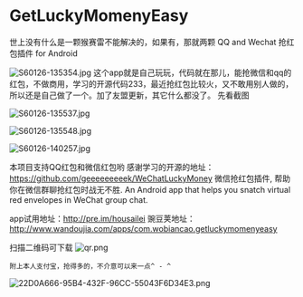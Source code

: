 # GetLuckyMomenyEasy
世上没有什么是一颗猴赛雷不能解决的，如果有，那就两颗
QQ and Wechat 抢红包插件 for Android

![S60126-135354.jpg](http://upload-images.jianshu.io/upload_images/1216032-acd00740633199ae.jpg?imageMogr2/auto-orient/strip%7CimageView2/2/w/1240)
这个app就是自己玩玩，代码就在那儿，能抢微信和qq的红包，不做商用，学习的开源代码233，最近抢红包比较火，又不敢用别人做的，所以还是自己做了一个。加了友盟更新，其它什么都没了。
先看截图

![S60126-135537.jpg](http://upload-images.jianshu.io/upload_images/1216032-aa20229439551839.jpg?imageMogr2/auto-orient/strip%7CimageView2/2/w/1240)

![S60126-135548.jpg](http://upload-images.jianshu.io/upload_images/1216032-bef0a33dd913ad0b.jpg?imageMogr2/auto-orient/strip%7CimageView2/2/w/1240)

![S60126-140257.jpg](http://upload-images.jianshu.io/upload_images/1216032-f5b9a0190a2d1646.jpg?imageMogr2/auto-orient/strip%7CimageView2/2/w/1240)

本项目支持QQ红包和微信红包哟
感谢学习的开源的地址：https://github.com/geeeeeeeeek/WeChatLuckyMoney
微信抢红包插件, 帮助你在微信群聊抢红包时战无不胜. An Android app that helps you snatch virtual red envelopes in WeChat group chat.

app试用地址：http://pre.im/housailei
豌豆荚地址：http://www.wandoujia.com/apps/com.wobiancao.getluckymomenyeasy

扫描二维码可下载
![qr.png](http://www.wandoujia.com/qr?s=5&c=http://www.wandoujia.com/apps/com.wobiancao.getluckymomenyeasy)

`附上本人支付宝，抢得多的，不介意可以来一点^ - ^`

![22D0A666-95B4-432F-96CC-55043F6D34E3.png](http://upload-images.jianshu.io/upload_images/1216032-d402c7d587615841.png?imageMogr2/auto-orient/strip%7CimageView2/2/w/1240)
